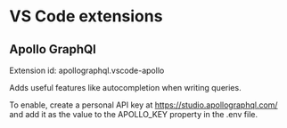 # VS Code extensions

## Apollo GraphQl

Extension id: apollographql.vscode-apollo

Adds useful features like autocompletion when writing queries.

To enable, create a personal API key at https://studio.apollographql.com/ and add it as the value to the APOLLO_KEY property in the .env file.
